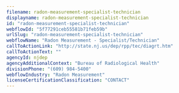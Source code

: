 ```yaml
---
filename: radon-measurement-specialist-technician
displayname: radon-measurement-specialist-technician
id: "radon-measurement-specialist-technician"
webflowId: "5f77291ceb55581b71feb59b"
urlSlug: "radon-measurement-specialist-technician"
webflowName: "Radon Measurement - Specialist/Technician"
callToActionLink: "http://state.nj.us/dep/rpp/tec/diagrt.htm"
callToActionText: ""
agencyId: njdep
agencyAdditionalContext: "Bureau of Radiological Health"
divisionPhone: "(609) 984-5400"
webflowIndustry: "Radon Measurement"
licenseCertificationClassification: "CONTACT"
---
```

